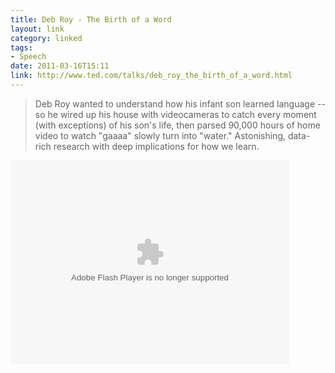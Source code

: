 ```yaml
---
title: Deb Roy - The Birth of a Word
layout: link
category: linked
tags:
- Speech
date: 2011-03-16T15:11
link: http://www.ted.com/talks/deb_roy_the_birth_of_a_word.html
---
```


> Deb Roy wanted to understand how his infant son learned language -- so he wired up his house with videocameras to catch every moment (with exceptions) of his son's life, then parsed 90,000 hours of home video to watch "gaaaa" slowly turn into "water." Astonishing, data-rich research with deep implications for how we learn.

<div class="inline illustration">
	<object width="446" height="326"><param name="movie" value="http://video.ted.com/assets/player/swf/EmbedPlayer.swf"></param><param name="allowFullScreen" value="true" /><param name="allowScriptAccess" value="always"/><param name="wmode" value="transparent"></param><param name="bgColor" value="#ffffff"></param> <param name="flashvars" value="vu=http://video.ted.com/talks/dynamic/DebRoy_2011-medium.flv&su=http://images.ted.com/images/ted/tedindex/embed-posters/DebRoy-2011.embed_thumbnail.jpg&vw=432&vh=240&ap=0&ti=1092&introDuration=15330&adDuration=4000&postAdDuration=830&adKeys=talk=deb_roy_the_birth_of_a_word;year=2011;theme=new_on_ted_com;theme=a_taste_of_ted2011;theme=how_we_learn;theme=words_about_words;event=TED2011;&preAdTag=tconf.ted/embed;tile=1;sz=512x288;" /><embed src="http://video.ted.com/assets/player/swf/EmbedPlayer.swf" pluginspace="http://www.macromedia.com/go/getflashplayer" type="application/x-shockwave-flash" wmode="transparent" bgColor="#ffffff" width="446" height="326" allowFullScreen="true" allowScriptAccess="always" flashvars="vu=http://video.ted.com/talks/dynamic/DebRoy_2011-medium.flv&su=http://images.ted.com/images/ted/tedindex/embed-posters/DebRoy-2011.embed_thumbnail.jpg&vw=432&vh=240&ap=0&ti=1092&introDuration=15330&adDuration=4000&postAdDuration=830&adKeys=talk=deb_roy_the_birth_of_a_word;year=2011;theme=new_on_ted_com;theme=a_taste_of_ted2011;theme=how_we_learn;theme=words_about_words;event=TED2011;"></embed></object>
</div>